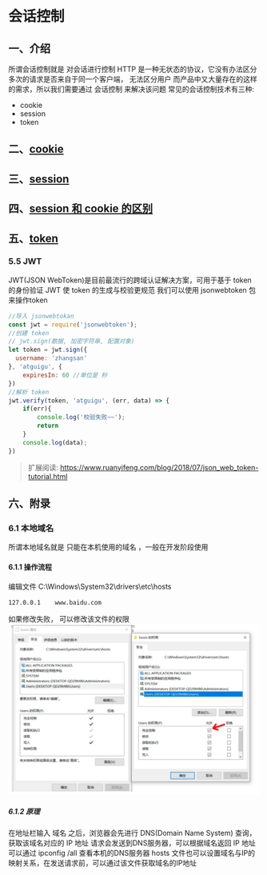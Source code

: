 # 会话控制

## 一、介绍

所谓会话控制就是 对会话进行控制
HTTP 是一种无状态的协议，它没有办法区分多次的请求是否来自于同一个客户端， 无法区分用户 而产品中又大量存在的这样的需求，所以我们需要通过 会话控制 来解决该问题
常见的会话控制技术有三种:

* cookie
* session
* token

## 二、[cookie](cookie.md)

## 三、[session](session.md)

## 四、[session 和 cookie 的区别](session和cookie的区别.md)

## 五、[token](token.md)

### 5.5 JWT

JWT(JSON WebToken)是目前最流行的跨域认证解决方案，可用于基于 token 的身份验证
JWT 使 token 的生成与校验更规范
我们可以使用 jsonwebtoken 包 来操作token

```js
//导入 jsonwebtokan
const jwt = require('jsonwebtoken');
//创建 token
// jwt.sign(数据, 加密字符串, 配置对象) 
let token = jwt.sign({
  username: 'zhangsan'
}, 'atguigu', {
    expiresIn: 60 //单位是 秒 
})
//解析 token
jwt.verify(token, 'atguigu', (err, data) => {
    if(err){ 
        console.log('校验失败~~'); 
        return
    }
    console.log(data);
})
```

> 扩展阅读: <https://www.ruanyifeng.com/blog/2018/07/json_web_token-tutorial.html>

## 六、附录

### 6.1 本地域名

所谓本地域名就是 只能在本机使用的域名 ，一般在开发阶段使用

#### 6.1.1 操作流程

编辑文件 C:\Windows\System32\drivers\etc\hosts

```sh
127.0.0.1    www.baidu.com
```

如果修改失败， 可以修改该文件的权限
![img](./assets/16789539397233.jpg)

##### 6.1.2 原理

在地址栏输入 域名 之后，浏览器会先进行 DNS(Domain Name System) 查询，获取该域名对应的 IP 地址
请求会发送到DNS服务器，可以根据域名返回 IP 地址
可以通过 ipconfig /all 查看本机的DNS服务器
hosts 文件也可以设置域名与IP的映射关系，在发送请求前，可以通过该文件获取域名的IP地址
